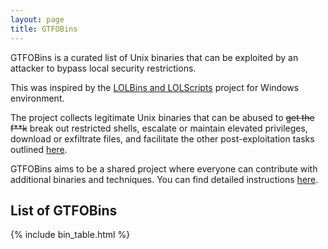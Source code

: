 ```yaml
---
layout: page
title: GTFOBins
---
```


GTFOBins is a curated list of Unix binaries that can be exploited by an attacker to bypass local security restrictions.

This was inspired by the [LOLBins and LOLScripts](https://github.com/api0cradle/LOLBAS) project for Windows environment.

The project collects legitimate Unix binaries that can be abused to <strike>get the f**k</strike> break out restricted shells, escalate or maintain elevated privileges, download or exfiltrate files, and facilitate the other post-exploitation tasks outlined [here](/functions/).

GTFOBins aims to be a shared project where everyone can contribute with additional binaries and techniques. You can find detailed instructions [here](/contribute/).

## List of GTFOBins

{% include bin_table.html %}
